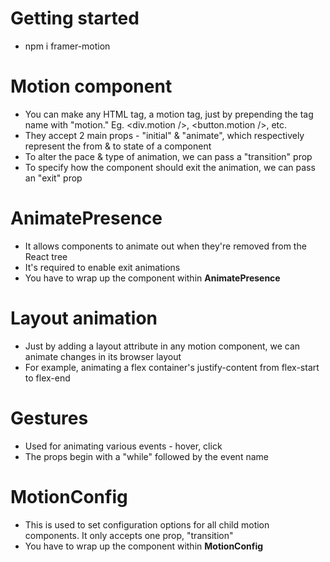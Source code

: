 # Getting started
* npm i framer-motion

# Motion component
* You can make any HTML tag, a motion tag, just by prepending the tag name with "motion." Eg. <div.motion />, <button.motion />, etc.
* They accept 2 main props - "initial" & "animate", which respectively represent the from & to state of a component
* To alter the pace & type of animation, we can pass a "transition" prop
* To specify how the component should exit the animation, we can pass an "exit" prop

# AnimatePresence
* It allows components to animate out when they're removed from the React tree
* It's required to enable exit animations
* You have to wrap up the component within **AnimatePresence**

# Layout animation
* Just by adding a layout attribute in any motion component, we can animate changes in its browser layout
* For example, animating a flex container's justify-content from flex-start to flex-end

# Gestures
* Used for animating various events - hover, click
* The props begin with a "while" followed by the event name

# MotionConfig
* This is used to set configuration options for all child motion components. It only accepts one prop, "transition"
* You have to wrap up the component within **MotionConfig**